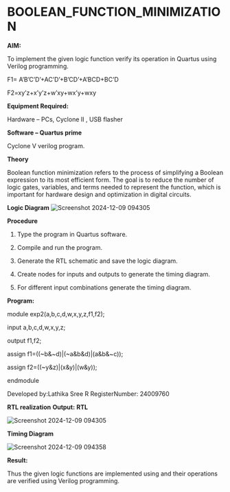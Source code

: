 # BOOLEAN_FUNCTION_MINIMIZATION

**AIM:**

To implement the given logic function verify its operation in Quartus using Verilog programming.

F1= A’B’C’D’+AC’D’+B’CD’+A’BCD+BC’D 

F2=xy’z+x’y’z+w’xy+wx’y+wxy

**Equipment Required:**

Hardware – PCs, Cyclone II , USB flasher 

**Software – Quartus prime** 

Cyclone V verilog program.

**Theory**

Boolean function minimization refers to the process of simplifying a Boolean
expression to its most efficient form. The goal is to reduce the number of logic gates,
variables, and terms needed to represent the function, which is important for hardware
design and optimization in digital circuits.

**Logic Diagram**
![Screenshot 2024-12-09 094305](https://github.com/user-attachments/assets/03834164-da83-4430-bcfe-2802210b33fe)


**Procedure**

1.	Type the program in Quartus software.

2.	Compile and run the program.

3.	Generate the RTL schematic and save the logic diagram.

4.	Create nodes for inputs and outputs to generate the timing diagram.

5.	For different input combinations generate the timing diagram.


**Program:**

 module exp2(a,b,c,d,w,x,y,z,f1,f2);
 
 input a,b,c,d,w,x,y,z;
 
 output f1,f2;
 
 assign f1=((~b&~d)|(~a&b&d)|(a&b&~c));
 
 assign f2=((~y&z)|(x&y)|(w&y));
 
 endmodule


Developed by:Lathika Sree R RegisterNumber: 24009760


**RTL realization**
**Output:**
**RTL**


![Screenshot 2024-12-09 094305](https://github.com/user-attachments/assets/ef34efde-2f49-4c22-8d9b-a4e937f58f3b)


**Timing Diagram**


![Screenshot 2024-12-09 094358](https://github.com/user-attachments/assets/b48924ab-4929-4e34-85b1-ef9c5278f026)


**Result:**

Thus the given logic functions are implemented using and their operations are verified using Verilog programming.

